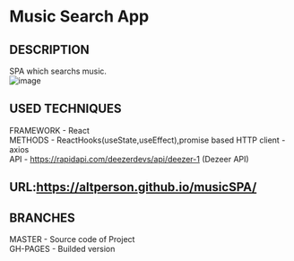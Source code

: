 # Music Search App<br>
## DESCRIPTION<br>
SPA which searchs music.<br>
![image](https://user-images.githubusercontent.com/39427362/200375971-a2e8b325-0cd3-4654-94d6-223eb8760a18.png)
## USED TECHNIQUES<br>
FRAMEWORK - React<br>
METHODS - ReactHooks(useState,useEffect),promise based HTTP client - axios<br>
API - https://rapidapi.com/deezerdevs/api/deezer-1 (Dezeer API)
## URL:https://altperson.github.io/musicSPA/<br>
## BRANCHES<br>
MASTER - Source code of Project<br>
GH-PAGES - Builded version
